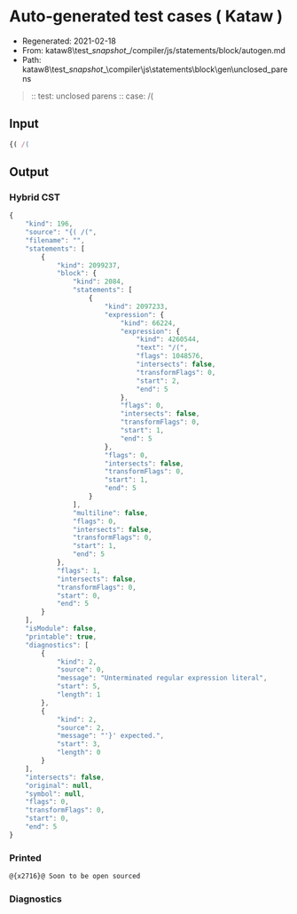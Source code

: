 # Auto-generated test cases ( Kataw )
- Regenerated: 2021-02-18
- From: kataw8\test\__snapshot__/compiler/js/statements/block/autogen.md
- Path: kataw8\test\__snapshot__\compiler\js\statements\block\gen\unclosed_parens
> :: test: unclosed parens
> :: case: /(
## Input

`````js
{( /(
`````

## Output

### Hybrid CST


```javascript
{
    "kind": 196,
    "source": "{( /(",
    "filename": "",
    "statements": [
        {
            "kind": 2099237,
            "block": {
                "kind": 2084,
                "statements": [
                    {
                        "kind": 2097233,
                        "expression": {
                            "kind": 66224,
                            "expression": {
                                "kind": 4260544,
                                "text": "/(",
                                "flags": 1048576,
                                "intersects": false,
                                "transformFlags": 0,
                                "start": 2,
                                "end": 5
                            },
                            "flags": 0,
                            "intersects": false,
                            "transformFlags": 0,
                            "start": 1,
                            "end": 5
                        },
                        "flags": 0,
                        "intersects": false,
                        "transformFlags": 0,
                        "start": 1,
                        "end": 5
                    }
                ],
                "multiline": false,
                "flags": 0,
                "intersects": false,
                "transformFlags": 0,
                "start": 1,
                "end": 5
            },
            "flags": 1,
            "intersects": false,
            "transformFlags": 0,
            "start": 0,
            "end": 5
        }
    ],
    "isModule": false,
    "printable": true,
    "diagnostics": [
        {
            "kind": 2,
            "source": 0,
            "message": "Unterminated regular expression literal",
            "start": 5,
            "length": 1
        },
        {
            "kind": 2,
            "source": 2,
            "message": "'}' expected.",
            "start": 3,
            "length": 0
        }
    ],
    "intersects": false,
    "original": null,
    "symbol": null,
    "flags": 0,
    "transformFlags": 0,
    "start": 0,
    "end": 5
}
```

  
### Printed


```javascript
@{x2716}@ Soon to be open sourced
```

  
### Diagnostics


```javascript

```

